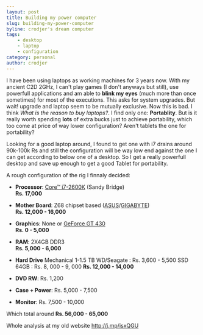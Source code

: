 ```yaml
---
layout: post
title: Building my power computer
slug: building-my-power-computer
byline: crodjer's dream computer
tags:
    - desktop
    - laptop
    - configuration
category: personal
author: crodjer
---
```


I have been using laptops as working machines for 3 years now. With my ancient
C2D 2GHz, I can't play games (I don't anyways but still), use powerfull
applications and am able to **blink my eyes** (much more than once sometimes)
for most of the executions. This asks for system upgrades. But wait! upgrade
and laptop seem to be mutually exclusive. Now this is bad. I think *What is
the reason to buy laptops?*. I find only one: **Portablity**. But is it really
worth spending **lots** of extra bucks just to achieve portability, which too
come at price of way lower configuration? Aren't tablets the one for portability?  

Looking for a good laptop around, I found to get one with i7 drains around
90k-100k Rs and still the configuration will be way low end against the one
I can get according to below one of a desktop. So I get a really powerfull
desktop and save up enough to get a good Tablet for portability.

A rough configuration of the rig I finnaly decided:

 - **Processor**: [Core™ i7-2600K](http://j.mp/kYM47y) (Sandy Bridge)  
   **Rs. 17,000**

 - **Mother Board**: Z68 chipset based ([ASUS](http://j.mp/k3kM8f)/[GIGABYTE](http://j.mp/mnvdYo))  
   **Rs. 12,000 - 16,000**

 - **Graphics**: None or [GeForce GT 430](http://j.mp/iSqbvu)  
   **Rs. 0 - 5,000**

 - **RAM**: 2X4GB DDR3  
   **Rs. 5,000 - 6,000**

 - **Hard Drive**
   Mechanical 1-1.5 TB WD/Seagate : Rs. 3,600 - 5,500
   SSD 64GB : Rs. 8, 000 - 9, 000
   **Rs. 12,000 - 14,000**

 - **DVD RW**: Rs. 1,200

 - **Case + Power**: Rs. 5,000 - 7,500

 - **Monitor**: Rs. 7,500 - 10,000

Which total around **Rs. 56,000 - 65,000**

Whole analysis at my old website <http://j.mp/isxQGU>
